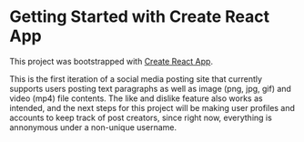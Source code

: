 # Getting Started with Create React App

This project was bootstrapped with [Create React App](https://github.com/facebook/create-react-app).

This is the first iteration of a social media posting site that currently supports users posting text paragraphs as well as image (png, jpg, gif) and video (mp4) file contents.
The like and dislike feature also works as intended, and the next steps for this project will be making user profiles and accounts to keep track of post creators, since right now, everything is annonymous under a non-unique username.
